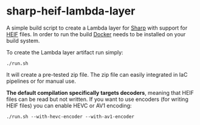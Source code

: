 # sharp-heif-lambda-layer

A simple build script to create a Lambda layer for [Sharp](https://sharp.pixelplumbing.com/) with support for [HEIF](https://en.wikipedia.org/wiki/High_Efficiency_Image_File_Format) files. In order to run the build [Docker](https://www.docker.com/) needs to be installed on your build system.

To create the Lambda layer artifact run simply:

```
./run.sh
```

It will create a pre-tested zip file. The zip file can easily integrated in IaC pipelines or for manual use.

**The default compilation specifically targets decoders**, meaning that HEIF files can be read but not written. If you want to use encoders (for writing HEIF files) you can enable HEVC or AV1 encoding:

```
./run.sh --with-hevc-encoder --with-av1-encoder
```
